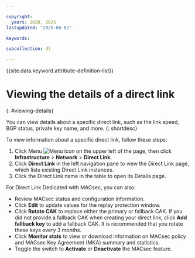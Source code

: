 ```yaml
---

copyright:
  years: 2020, 2025
lastupdated: "2025-06-02"

keywords:

subcollection: dl

---
```


{{site.data.keyword.attribute-definition-list}}

# Viewing the details of a direct link
{: #viewing-details}

You can view details about a specific direct link, such as the link speed, BGP status, private key name, and more.
{: shortdesc}

To view information about a specific direct link, follow these steps:

1. Click Menu ![Menu icon](images/menu_icon.png) on the upper left of the page, then click **Infrastructure** > **Network** > **Direct Link**.
1. Click **Direct Link** in the left navigation pane to view the Direct Link page, which lists existing Direct Link instances.
1. Click the Direct Link name in the table to open its Details page.

For Direct Link Dedicated with MACsec, you can also:

   * Review MACsec status and configuration information.
   * Click **Edit** to update values for the replay protection window.
   * Click **Rotate CAK** to replace either the primary or fallback CAK. If you did not provide a fallback CAK when creating your direct link, click **Add fallback key** to add a fallback CAK. It is recommended that you rotate these keys every 3 months.
   * Click **Monitor stats** to view or download information on MACsec policy and MACsec Key Agreement (MKA) summary and statistics.
   * Toggle the switch to **Activate** or **Deactivate** the MACsec feature.
